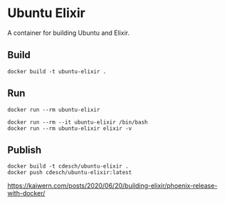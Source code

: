 # Ubuntu Elixir

A container for building Ubuntu and Elixir. 

## Build

    docker build -t ubuntu-elixir .

## Run

    docker run --rm ubuntu-elixir

    docker run --rm --it ubuntu-elixir /bin/bash 
    docker run --rm ubuntu-elixir elixir -v


## Publish
    
    docker build -t cdesch/ubuntu-elixir .
    docker push cdesch/ubuntu-elixir:latest


https://kaiwern.com/posts/2020/06/20/building-elixir/phoenix-release-with-docker/